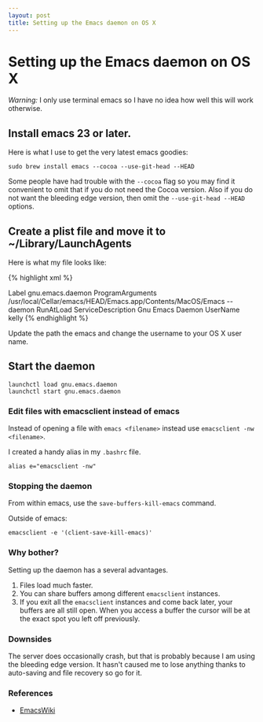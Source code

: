 ```yaml
---
layout: post
title: Setting up the Emacs daemon on OS X
---
```


# Setting up the Emacs daemon on OS X

*Warning:* I only use terminal emacs so I have no idea how well this will work otherwise.

## Install emacs 23 or later.
Here is what I use to get the very latest emacs goodies:

```
sudo brew install emacs --cocoa --use-git-head --HEAD
```

Some people have had trouble with the `--cocoa` flag so you may find
it convenient to omit that if you do not need the Cocoa version. Also
if you do not want the bleeding edge version, then omit the
`--use-git-head --HEAD` options.

## Create a plist file and move it to ~/Library/LaunchAgents
Here is what my file looks like:

{% highlight xml %}
<?xml version="1.0" encoding="UTF-8"?>
  <!DOCTYPE plist PUBLIC "-//Apple//DTD PLIST 1.0//EN" "http://www.apple.com/DTDs/PropertyList-1.0.dtd">
  <plist version="1.0">
    <dict>
      <key>Label</key>
      <string>gnu.emacs.daemon</string>
      <key>ProgramArguments</key>
      <array>
        <string>/usr/local/Cellar/emacs/HEAD/Emacs.app/Contents/MacOS/Emacs</string>
        <string>--daemon</string>
      </array>
      <key>RunAtLoad</key>
      <true/>
      <key>ServiceDescription</key>
      <string>Gnu Emacs Daemon</string>
      <key>UserName</key>
      <string>kelly</string>
    </dict>
  </plist>
{% endhighlight %}

Update the path the emacs and change the username to your OS X user name.

## Start the daemon
```
launchctl load gnu.emacs.daemon
launchctl start gnu.emacs.daemon
```

### Edit files with emacsclient instead of emacs

Instead of opening a file with `emacs <filename>` instead use `emacsclient -nw <filename>`.

I created a handy alias in my `.bashrc` file.

```
alias e="emacsclient -nw"
```

### Stopping the daemon

From within emacs, use the `save-buffers-kill-emacs` command.

Outside of emacs:

```
emacsclient -e '(client-save-kill-emacs)'
```

### Why bother?

Setting up the daemon has a several advantages.

1. Files load much faster.
1. You can share buffers among different `emacsclient` instances.
1. If you exit all the `emacsclient` instances and come back later,
your buffers are all still open. When you access a buffer the cursor
will be at the exact spot you left off previously.

### Downsides

The server does occasionally crash, but that is probably because I am
using the bleeding edge version. It hasn't caused me to lose anything
thanks to auto-saving and file recovery so go for it.

### References

* [EmacsWiki](http://www.emacswiki.org/emacs/EmacsAsDaemon)
